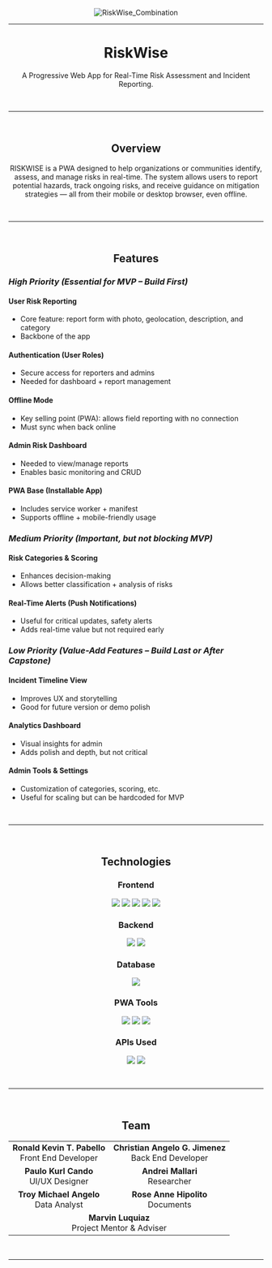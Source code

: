 <p align="center">
    <img src="https://github.com/user-attachments/assets/dce9ba5e-d150-45fc-807f-9020dfbe4783" alt="RiskWise_Combination" />
</p>
<hr/>

<h1 align="center">RiskWise</h1>
<p align="center">A Progressive Web App for Real-Time Risk Assessment and Incident Reporting.</p>

<br/>
<hr/>
<br/>

<h2 align="center">Overview</h2>
<p align="center">RISKWISE is a PWA designed to help organizations or communities identify, assess, and manage risks in real-time. The system allows users to report potential hazards, track ongoing risks, and receive guidance on mitigation strategies — all from their mobile or desktop browser, even offline.</p>

<br/>
<hr/>
<br/>

<h2 align="center">Features</h2>

### **_High Priority (Essential for MVP – Build First)_**

#### User Risk Reporting

- Core feature: report form with photo, geolocation, description, and category
- Backbone of the app

#### Authentication (User Roles)

- Secure access for reporters and admins
- Needed for dashboard + report management

#### Offline Mode

- Key selling point (PWA): allows field reporting with no connection
- Must sync when back online

#### Admin Risk Dashboard

- Needed to view/manage reports
- Enables basic monitoring and CRUD

#### PWA Base (Installable App)

- Includes service worker + manifest
- Supports offline + mobile-friendly usage

### **_Medium Priority (Important, but not blocking MVP)_**

#### Risk Categories & Scoring

- Enhances decision-making
- Allows better classification + analysis of risks

#### Real-Time Alerts (Push Notifications)

- Useful for critical updates, safety alerts
- Adds real-time value but not required early

### **_Low Priority (Value-Add Features – Build Last or After Capstone)_**

#### Incident Timeline View

- Improves UX and storytelling
- Good for future version or demo polish

#### Analytics Dashboard

- Visual insights for admin
- Adds polish and depth, but not critical

#### Admin Tools & Settings

- Customization of categories, scoring, etc.
- Useful for scaling but can be hardcoded for MVP

<br/>
<hr/>
<br/>

<h2 align="center">Technologies</h2>

<h3 align="center">Frontend</h3>
<p align="center">
    <img src="https://img.shields.io/badge/-HTML5-E34F26?style=flat-square&logo=html5&logoColor=white" />
    <img src="https://img.shields.io/badge/-CSS3-1572B6?style=flat-square&logo=css3" />
    <img src="https://img.shields.io/badge/-React-61DAFB?style=flat-square&logo=react&logoColor=white" />
    <img src="https://img.shields.io/badge/-JavaScript-F7DF1E?style=flat-square&logo=javascript&logoColor=black" />
    <img src="https://img.shields.io/badge/-TailwindCSS-06B6D4?style=flat-square&logo=tailwindcss&logoColor=white" />
</p>

<h3 align="center">Backend</h3>
<p align="center">
    <img src="https://img.shields.io/badge/-Node.js-339933?style=flat-square&logo=node.js&logoColor=white" />
    <img src="https://img.shields.io/badge/-Firebase-FFCA28?style=flat-square&logo=firebase&logoColor=black" />
</p>

<h3 align="center">Database</h3>
<p align="center">
    <img src="https://img.shields.io/badge/-Firestore-FFA000?style=flat-square&logo=google-cloud&logoColor=white" />
</p>

<h3 align="center">PWA Tools</h3>
<p align="center">
    <img src="https://img.shields.io/badge/-Service%20Worker-333333?style=flat-square&logo=gear&logoColor=white" />
    <img src="https://img.shields.io/badge/-Web%20Manifest-5A0FC8?style=flat-square&logo=web&logoColor=white" />
    <img src="https://img.shields.io/badge/-IndexedDB-0066CC?style=flat-square&logoColor=white" />
</p>

<h3 align="center">APIs Used</h3>
<p align="center">
    <img src="https://img.shields.io/badge/-Geolocation%20API-0A66C2?style=flat-square&logo=googlemaps&logoColor=white" />
    <img src="https://img.shields.io/badge/-Camera%20API-FF6F00?style=flat-square&logo=unsplash&logoColor=white" />
</p>

<br/>
<hr/>
<br/>

<h2 align="center">Team</h2>

<table align="center">
  <tr>
    <td align="center"><strong>Ronald Kevin T. Pabello</strong><br/>Front End Developer</td>
    <td align="center"><strong>Christian Angelo G. Jimenez</strong><br/>Back End Developer</td>
  </tr>
  <tr>
    <td align="center"><strong>Paulo Kurl Cando</strong><br/>UI/UX Designer</td>
    <td align="center"><strong>Andrei Mallari</strong><br/>Researcher</td>
  </tr>
  <tr>
    <td align="center"><strong>Troy Michael Angelo</strong><br/>Data Analyst</td>
    <td align="center"><strong>Rose Anne Hipolito</strong><br/>Documents</td>
  </tr>
  <tr>
    <td colspan="2" align="center"><strong>Marvin Luquiaz</strong><br/>Project Mentor & Adviser</td>
  </tr>
</table>

<br/>
<hr/>
<br/>

